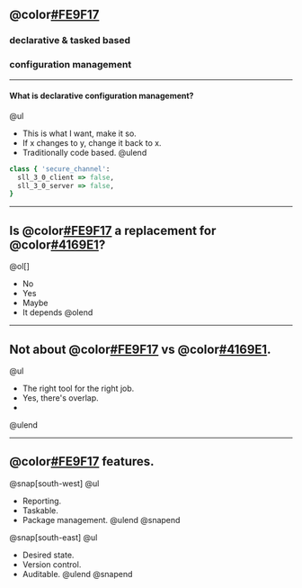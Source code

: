 ## @color[#FE9F17](Puppet)
### declarative & tasked based
### configuration management

---

#### What is declarative configuration management?

@ul[](false)
- This is what I want, make it so.
- If x changes to y, change it back to x.
- Traditionally code based.
@ulend

```ruby
class { 'secure_channel':
  sll_3_0_client => false,
  sll_3_0_server => false,
}
```

---

## Is @color[#FE9F17](Puppet) a replacement for @color[#4169E1](GPO)?

@ol[]
- No
- Yes
- Maybe
- It depends
@olend

---

## Not about @color[#FE9F17](Puppet) vs @color[#4169E1](GPO).

@ul[](false)
- The right tool for the right job.
- Yes, there's overlap.
-
@ulend

---

## @color[#FE9F17](Puppet) features.

@snap[south-west]
@ul[](false)
- Reporting.
- Taskable.
- Package management.
@ulend
@snapend

@snap[south-east]
@ul[](false)
- Desired state.
- Version control.
- Auditable.
@ulend
@snapend